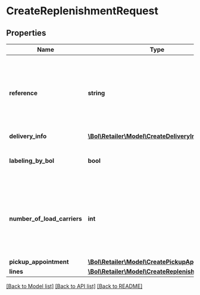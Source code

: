# CreateReplenishmentRequest

## Properties
Name | Type | Description | Notes
------------ | ------------- | ------------- | -------------
**reference** | **string** | Custom user reference for this replenishment. Must contain at least 1 digit and only upper case characters allowed. | 
**delivery_info** | [**\Bol\Retailer\Model\CreateDeliveryInfo**](CreateDeliveryInfo.md) |  | [optional] 
**labeling_by_bol** | **bool** | Indicates whether the replenishment will be labeled by bol.com. | 
**number_of_load_carriers** | **int** | The number of parcels in this replenishment. Note: if you are using the bol.com pickup service, the maximum number is 20. | 
**pickup_appointment** | [**\Bol\Retailer\Model\CreatePickupAppointment**](CreatePickupAppointment.md) |  | [optional] 
**lines** | [**\Bol\Retailer\Model\CreateReplenishmentLine[]**](CreateReplenishmentLine.md) |  | 

[[Back to Model list]](../../README.md#documentation-for-models) [[Back to API list]](../../README.md#documentation-for-api-endpoints) [[Back to README]](../../README.md)

